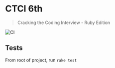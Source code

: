 # CTCI 6th

> Cracking the Coding Interview - Ruby Edition

![CI](https://github.com/jasonpilz/ctci-6th-edition-ruby/workflows/CI/badge.svg)

## Tests

From root of project, run `rake test`
